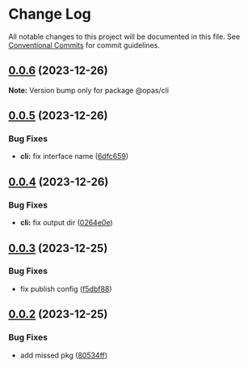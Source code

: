 # Change Log

All notable changes to this project will be documented in this file.
See [Conventional Commits](https://conventionalcommits.org) for commit guidelines.

## [0.0.6](https://github.com/kagawagao/opas/compare/v0.0.5...v0.0.6) (2023-12-26)

**Note:** Version bump only for package @opas/cli





## [0.0.5](https://github.com/kagawagao/opas/compare/v0.0.4...v0.0.5) (2023-12-26)


### Bug Fixes

* **cli:** fix interface name ([6dfc659](https://github.com/kagawagao/opas/commit/6dfc659e4d4ae7b20cb8afb0e7cb1a5f0f8adba5))





## [0.0.4](https://github.com/kagawagao/opas/compare/v0.0.3...v0.0.4) (2023-12-26)


### Bug Fixes

* **cli:** fix output dir ([0264e0e](https://github.com/kagawagao/opas/commit/0264e0e20a7f07e5cbd4b5390c2c5190f38bbceb))





## [0.0.3](https://github.com/kagawagao/opas/compare/v0.0.2...v0.0.3) (2023-12-25)


### Bug Fixes

* fix publish config ([f5dbf88](https://github.com/kagawagao/opas/commit/f5dbf88593ff09fc9c07837985d7d248b6235d63))





## [0.0.2](https://github.com/kagawagao/opas/compare/v0.0.1...v0.0.2) (2023-12-25)


### Bug Fixes

* add missed pkg ([80534ff](https://github.com/kagawagao/opas/commit/80534ff2b9895545257ee7260fca515c5ca44b43))
